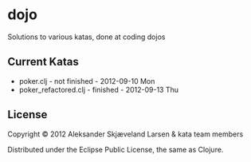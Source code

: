 # dojo

Solutions to various katas, done at coding dojos

## Current Katas

* poker.clj - not finished - 2012-09-10 Mon
* poker_refactored.clj - finished - 2012-09-13 Thu

## License

Copyright © 2012 Aleksander Skjæveland Larsen & kata team members

Distributed under the Eclipse Public License, the same as Clojure.
